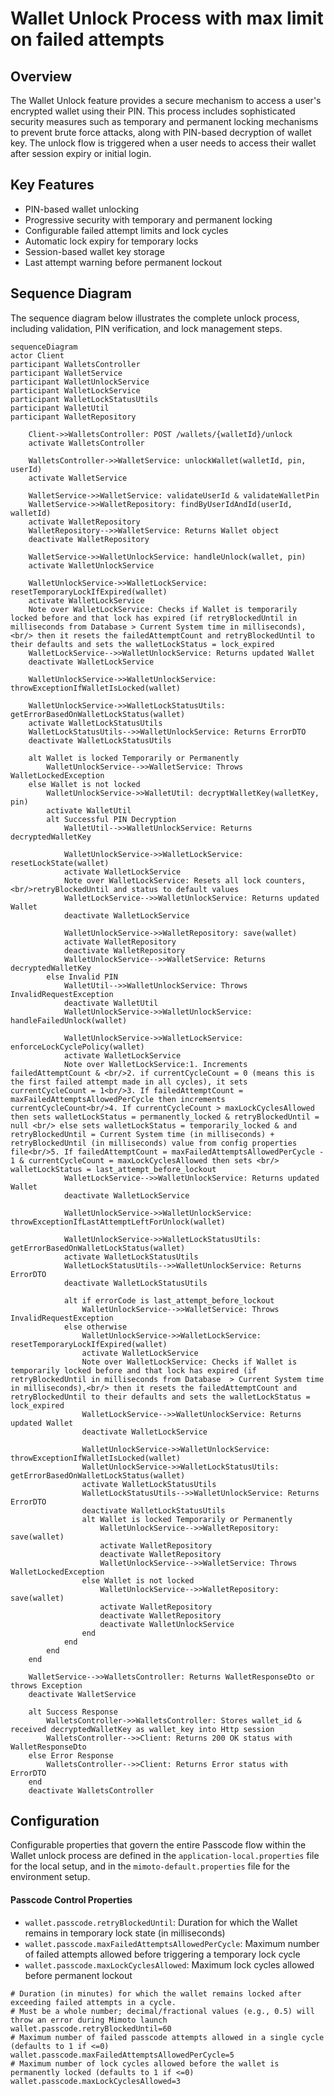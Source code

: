 # Wallet Unlock Process with max limit on failed attempts

## Overview

The Wallet Unlock feature provides a secure mechanism to access a user's encrypted wallet using their PIN. This process includes sophisticated security measures such as temporary and permanent locking mechanisms to prevent brute force attacks, along with PIN-based decryption of wallet key. The unlock flow is triggered when a user needs to access their wallet after session expiry or initial login.

## Key Features

- PIN-based wallet unlocking
- Progressive security with temporary and permanent locking
- Configurable failed attempt limits and lock cycles
- Automatic lock expiry for temporary locks
- Session-based wallet key storage
- Last attempt warning before permanent lockout

## Sequence Diagram

The sequence diagram below illustrates the complete unlock process, including validation, PIN verification, and lock management steps.

```mermaid
sequenceDiagram
actor Client
participant WalletsController
participant WalletService
participant WalletUnlockService
participant WalletLockService
participant WalletLockStatusUtils
participant WalletUtil
participant WalletRepository

    Client->>WalletsController: POST /wallets/{walletId}/unlock
    activate WalletsController
    
    WalletsController->>WalletService: unlockWallet(walletId, pin, userId)
    activate WalletService
    
    WalletService->>WalletService: validateUserId & validateWalletPin
    WalletService->>WalletRepository: findByUserIdAndId(userId, walletId)
    activate WalletRepository
    WalletRepository-->>WalletService: Returns Wallet object
    deactivate WalletRepository
    
    WalletService->>WalletUnlockService: handleUnlock(wallet, pin)
    activate WalletUnlockService
    
    WalletUnlockService->>WalletLockService: resetTemporaryLockIfExpired(wallet)
    activate WalletLockService
    Note over WalletLockService: Checks if Wallet is temporarily locked before and that lock has expired (if retryBlockedUntil in milliseconds from Database > Current System time in milliseconds),<br/> then it resets the failedAttemptCount and retryBlockedUntil to their defaults and sets the walletLockStatus = lock_expired
    WalletLockService-->>WalletUnlockService: Returns updated Wallet
    deactivate WalletLockService
    
    WalletUnlockService->>WalletUnlockService: throwExceptionIfWalletIsLocked(wallet)
    
    WalletUnlockService->>WalletLockStatusUtils: getErrorBasedOnWalletLockStatus(wallet)
    activate WalletLockStatusUtils
    WalletLockStatusUtils-->>WalletUnlockService: Returns ErrorDTO
    deactivate WalletLockStatusUtils
    
    alt Wallet is locked Temporarily or Permanently
        WalletUnlockService-->>WalletService: Throws WalletLockedException
    else Wallet is not locked
        WalletUnlockService->>WalletUtil: decryptWalletKey(walletKey, pin)
        activate WalletUtil
        alt Successful PIN Decryption
            WalletUtil-->>WalletUnlockService: Returns decryptedWalletKey

            WalletUnlockService->>WalletLockService: resetLockState(wallet)
            activate WalletLockService
            Note over WalletLockService: Resets all lock counters,<br/>retryBlockedUntil and status to default values
            WalletLockService-->>WalletUnlockService: Returns updated Wallet
            deactivate WalletLockService
            
            WalletUnlockService->>WalletRepository: save(wallet)
            activate WalletRepository
            deactivate WalletRepository
            WalletUnlockService-->>WalletService: Returns decryptedWalletKey
        else Invalid PIN
            WalletUtil-->>WalletUnlockService: Throws InvalidRequestException
            deactivate WalletUtil
            WalletUnlockService->>WalletUnlockService: handleFailedUnlock(wallet)
            
            WalletUnlockService->>WalletLockService: enforceLockCyclePolicy(wallet)
            activate WalletLockService
            Note over WalletLockService:1. Increments failedAttemptCount & <br/>2. if currentCycleCount = 0 (means this is the first failed attempt made in all cycles), it sets currentCycleCount = 1<br/>3. If failedAttemptCount = maxFailedAttemptsAllowedPerCycle then increments currentCycleCount<br/>4. If currentCycleCount > maxLockCyclesAllowed then sets walletLockStatus = permanently_locked & retryBlockedUntil = null <br/> else sets walletLockStatus = temporarily_locked & and retryBlockedUntil = Current System time (in milliseconds) + retryBlockedUntil (in milliseconds) value from config properties file<br/>5. If failedAttemptCount = maxFailedAttemptsAllowedPerCycle - 1 & currentCycleCount = maxLockCyclesAllowed then sets <br/> walletLockStatus = last_attempt_before_lockout
            WalletLockService-->>WalletUnlockService: Returns updated Wallet
            deactivate WalletLockService
            
            WalletUnlockService->>WalletUnlockService: throwExceptionIfLastAttemptLeftForUnlock(wallet)
            
            WalletUnlockService->>WalletLockStatusUtils: getErrorBasedOnWalletLockStatus(wallet)
            activate WalletLockStatusUtils
            WalletLockStatusUtils-->>WalletUnlockService: Returns ErrorDTO
            deactivate WalletLockStatusUtils
            
            alt if errorCode is last_attempt_before_lockout
                WalletUnlockService-->>WalletService: Throws InvalidRequestException
            else otherwise
                WalletUnlockService->>WalletLockService: resetTemporaryLockIfExpired(wallet)
                activate WalletLockService
                Note over WalletLockService: Checks if Wallet is temporarily locked before and that lock has expired (if retryBlockedUntil in milliseconds from Database  > Current System time in milliseconds),<br/> then it resets the failedAttemptCount and retryBlockedUntil to their defaults and sets the walletLockStatus = lock_expired
                WalletLockService-->>WalletUnlockService: Returns updated Wallet
                deactivate WalletLockService
                
                WalletUnlockService->>WalletUnlockService: throwExceptionIfWalletIsLocked(wallet)
                WalletUnlockService->>WalletLockStatusUtils: getErrorBasedOnWalletLockStatus(wallet)
                activate WalletLockStatusUtils
                WalletLockStatusUtils-->>WalletUnlockService: Returns ErrorDTO
                deactivate WalletLockStatusUtils
                alt Wallet is locked Temporarily or Permanently
                    WalletUnlockService-->>WalletRepository: save(wallet)
                    activate WalletRepository
                    deactivate WalletRepository
                    WalletUnlockService-->>WalletService: Throws WalletLockedException
                else Wallet is not locked
                    WalletUnlockService-->>WalletRepository: save(wallet)
                    activate WalletRepository
                    deactivate WalletRepository
                    deactivate WalletUnlockService
                end
            end
        end
    end
    
    WalletService-->>WalletsController: Returns WalletResponseDto or throws Exception
    deactivate WalletService

    alt Success Response
        WalletsController->>WalletsController: Stores wallet_id & received decryptedWalletKey as wallet_key into Http session
        WalletsController-->>Client: Returns 200 OK status with WalletResponseDto
    else Error Response
        WalletsController-->>Client: Returns Error status with ErrorDTO
    end
    deactivate WalletsController
```
## Configuration

Configurable properties that govern the entire Passcode flow within the Wallet unlock process are defined in the
`application-local.properties` file for the local setup, and in the `mimoto-default.properties` file for the environment setup.

#### Passcode Control Properties
- `wallet.passcode.retryBlockedUntil`: Duration for which the Wallet remains in temporary lock state (in milliseconds)
- `wallet.passcode.maxFailedAttemptsAllowedPerCycle`: Maximum number of failed attempts allowed before triggering a temporary lock cycle
- `wallet.passcode.maxLockCyclesAllowed`: Maximum lock cycles allowed before permanent lockout

```properties
# Duration (in minutes) for which the wallet remains locked after exceeding failed attempts in a cycle.
# Must be a whole number; decimal/fractional values (e.g., 0.5) will throw an error during Mimoto launch
wallet.passcode.retryBlockedUntil=60
# Maximum number of failed passcode attempts allowed in a single cycle (defaults to 1 if <=0)
wallet.passcode.maxFailedAttemptsAllowedPerCycle=5
# Maximum number of lock cycles allowed before the wallet is permanently locked (defaults to 1 if <=0)
wallet.passcode.maxLockCyclesAllowed=3
```